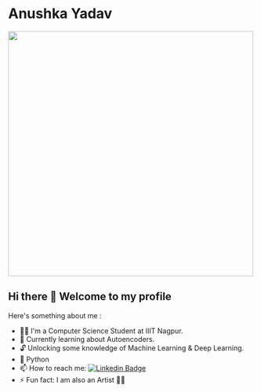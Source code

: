 # Anushka Yadav 
<img src="https://miro.medium.com/max/875/1*qdAW1TjCN57h1lbuuzvchg.gif" width="500">

## Hi there 👋  Welcome to my profile

Here's something about me :

- 💁‍♀️ I'm a Computer Science Student at IIIT Nagpur.
- 📖 Currently learning about Autoencoders. 
- 🔓  Unlocking some knowledge of Machine Learning & Deep Learning. 
- 💙 Python
- 📫 How to reach me: [![Linkedin Badge](https://img.shields.io/badge/-LinkedIn-blue?style=flat-square&logo=Linkedin&logoColor=white&link=https://www.linkedin.com/in/anushka-yadav/)](https://www.linkedin.com/in/anushka-yadav/)
- ⚡ Fun fact: I am also an Artist 🎨🎨

